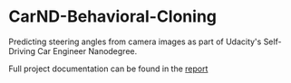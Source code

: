 # CarND-Behavioral-Cloning
Predicting steering angles from camera images as part of Udacity's Self-Driving Car Engineer Nanodegree.

Full project documentation can be found in the [report](writeup_report.md)
